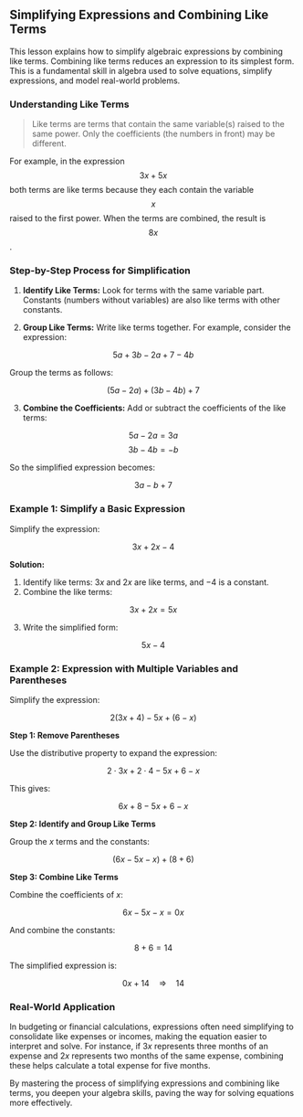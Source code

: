 ## Simplifying Expressions and Combining Like Terms

This lesson explains how to simplify algebraic expressions by combining like terms. Combining like terms reduces an expression to its simplest form. This is a fundamental skill in algebra used to solve equations, simplify expressions, and model real-world problems.

### Understanding Like Terms

> Like terms are terms that contain the same variable(s) raised to the same power. Only the coefficients (the numbers in front) may be different.

For example, in the expression $$3x + 5x$$ both terms are like terms because they each contain the variable $$x$$ raised to the first power. When the terms are combined, the result is $$8x$$.

### Step-by-Step Process for Simplification

1. **Identify Like Terms:** Look for terms with the same variable part. Constants (numbers without variables) are also like terms with other constants.

2. **Group Like Terms:** Write like terms together. For example, consider the expression:

$$
5a + 3b - 2a + 7 - 4b
$$

Group the terms as follows:

$$
(5a - 2a) + (3b - 4b) + 7
$$

3. **Combine the Coefficients:** Add or subtract the coefficients of the like terms:

$$
5a - 2a = 3a
$$
$$
3b - 4b = -b
$$

So the simplified expression becomes:

$$
3a - b + 7
$$

### Example 1: Simplify a Basic Expression

Simplify the expression:

$$
3x + 2x - 4
$$

**Solution:**

1. Identify like terms: $3x$ and $2x$ are like terms, and $-4$ is a constant.
2. Combine the like terms:

$$
3x + 2x = 5x
$$

3. Write the simplified form:

$$
5x - 4
$$

### Example 2: Expression with Multiple Variables and Parentheses

Simplify the expression:

$$
2(3x + 4) - 5x + (6 - x)
$$

**Step 1: Remove Parentheses**

Use the distributive property to expand the expression:

$$
2 \cdot 3x + 2 \cdot 4 - 5x + 6 - x
$$

This gives:

$$
6x + 8 - 5x + 6 - x
$$

**Step 2: Identify and Group Like Terms**

Group the $x$ terms and the constants:

$$
(6x - 5x - x) + (8 + 6)
$$

**Step 3: Combine Like Terms**

Combine the coefficients of $x$:

$$
6x - 5x - x = 0x
$$

And combine the constants:

$$
8 + 6 = 14
$$

The simplified expression is:

$$
0x + 14 \quad \Longrightarrow \quad 14
$$

### Real-World Application

In budgeting or financial calculations, expressions often need simplifying to consolidate like expenses or incomes, making the equation easier to interpret and solve. For instance, if $3x$ represents three months of an expense and $2x$ represents two months of the same expense, combining these helps calculate a total expense for five months.

By mastering the process of simplifying expressions and combining like terms, you deepen your algebra skills, paving the way for solving equations more effectively.